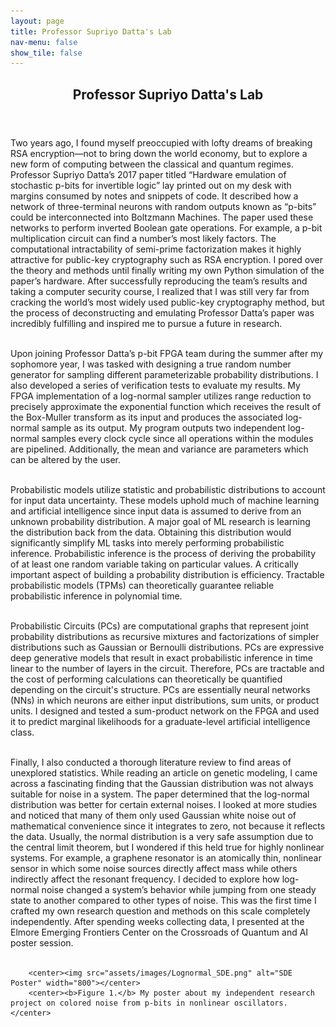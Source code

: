 ```yaml
---
layout: page
title: Professor Supriyo Datta's Lab
nav-menu: false
show_tile: false
---
```


<!-- Main -->
<div id="main" class="alt">

  <!-- One -->
<section id="one">
	<div class="inner">
		<header class="major">
			<h1>Professor Supriyo Datta's Lab</h1>
		</header>

<!-- Content -->
Two years ago, I found myself preoccupied with lofty dreams of breaking RSA encryption—not to bring down the world economy, but to explore a new form of computing between the classical and quantum regimes. Professor Supriyo Datta’s 2017 paper titled “Hardware emulation of stochastic p-bits for invertible logic” lay printed out on my desk with margins consumed by notes and snippets of code. It described how a network of three-terminal neurons with random outputs known as “p-bits” could be interconnected into Boltzmann Machines. The paper used these networks to perform inverted Boolean gate operations. For example, a p-bit multiplication circuit can find a number’s most likely factors. The computational intractability of semi-prime factorization makes it highly attractive for public-key cryptography such as RSA encryption. I pored over the theory and methods until finally writing my own Python simulation of the paper’s hardware. After successfully reproducing the team’s results and taking a computer security course, I realized that I was still very far from cracking the world’s most widely used public-key cryptography method, but the process of deconstructing and emulating Professor Datta’s paper was incredibly fulfilling and inspired me to pursue a future in research.<br><br>

Upon joining Professor Datta’s p-bit FPGA team during the summer after my sophomore year, I was tasked with designing a true random number generator for sampling different parameterizable probability distributions. I also developed a series of verification tests to evaluate my results. My FPGA implementation of a log-normal sampler utilizes range reduction to precisely approximate the exponential function which receives the result of the Box-Muller transform as its input and produces the associated log-normal sample as its output. My program outputs two independent log-normal samples every clock cycle since all operations within the modules are pipelined. Additionally, the mean and variance are parameters which can be altered by the user.<br><br>

Probabilistic models utilize statistic and probabilistic distributions to account for input data uncertainty. These models uphold much of machine learning and artificial intelligence since input data is assumed to derive from an unknown probability distribution. A major goal of ML research is learning the distribution back from the data. Obtaining this distribution would significantly simplify ML tasks into merely performing probabilistic inference. Probabilistic inference is the process of deriving the probability of at least one random variable taking on particular values. A critically important aspect of building a probability distribution is efficiency. Tractable probabilistic models (TPMs) can theoretically guarantee reliable probabilistic inference in polynomial time.<br><br>

Probabilistic Circuits (PCs) are computational graphs that represent joint probability distributions as recursive mixtures and factorizations of simpler distributions such as Gaussian or Bernoulli distributions. PCs are expressive deep generative models that result in exact probabilistic inference in time linear to the number of layers in the circuit. Therefore, PCs are tractable and the cost of performing calculations can theoretically be quantified depending on the circuit's structure. PCs are essentially neural networks (NNs) in which neurons are either input distributions, sum units, or product units. I designed and tested a sum-product network on the FPGA and used it to predict marginal likelihoods for a graduate-level artificial intelligence class.<br><br>

Finally, I also conducted a thorough literature review to find areas of unexplored statistics. While reading an article on genetic modeling, I came across a fascinating finding that the Gaussian distribution was not always suitable for noise in a system. The paper determined that the log-normal distribution was better for certain external noises. I looked at more studies and noticed that many of them only used Gaussian white noise out of mathematical convenience since it integrates to zero, not because it reflects the data. Usually, the normal distribution is a very safe assumption due to the central limit theorem, but I wondered if this held true for highly nonlinear systems. For example, a graphene resonator is an atomically thin, nonlinear sensor in which some noise sources directly affect mass while others indirectly affect the resonant frequency. I decided to explore how log-normal noise changed a system’s behavior while jumping from one steady state to another compared to other types of noise. This was the first time I crafted my own research question and methods on this scale completely independently. After spending weeks collecting data, I presented at the Elmore Emerging Frontiers Center on the Crossroads of Quantum and AI poster session.<br><br>
		
		<center><img src="assets/images/Lognormal_SDE.png" alt="SDE Poster" width="800"></center>
		<center><b>Figure 1.</b> My poster about my independent research project on colored noise from p-bits in nonlinear oscillators.</center>
